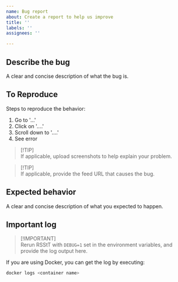 ```yaml
---
name: Bug report
about: Create a report to help us improve
title: ''
labels: ''
assignees: ''

---
```


## Describe the bug
A clear and concise description of what the bug is.

## To Reproduce
Steps to reproduce the behavior:
1. Go to '...'
2. Click on '....'
3. Scroll down to '....'
4. See error

> [!TIP]\
> If applicable, upload screenshots to help explain your problem.

> [!TIP]\
> If applicable, provide the feed URL that causes the bug.

## Expected behavior
A clear and concise description of what you expected to happen.

## Important log
> [!IMPORTANT]\
> Rerun RSStT with `DEBUG=1` set in the environment variables, and provide the log output here.

If you are using Docker, you can get the log by executing:
```sh
docker logs <container name>
```
